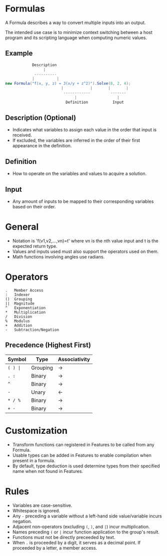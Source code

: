 # Formulas
A Formula describes a way to convert multiple inputs into an output.

The intended use case is to minimize context switching between a host program and its scripting language when computing numeric values.
## Example
```C#
            Description
                 |
             ----------
            |          |
new Formula("f(x, y, z) = 3(x/y + z^2)").Solve(8, 2, 4);
                         |            |       |       |
                          ------------         -------
                               |                  |
                           Definition           Input
```
## Description (Optional)
- Indicates what variables to assign each value in the order that input is received.
- If excluded, the variables are inferred in the order of their first appearance in the definition.
## Definition
- How to operate on the variables and values to acquire a solution.
## Input
- Any amount of inputs to be mapped to their corresponding variables based on their order.
# General
- Notation is 'f(v1,v2,...,vn)=t' where vn is the nth value input and t is the expected return type.
- Values and inputs used must also support the operators used on them.
- Math functions involving angles use radians.
# Operators
	.	Member Access
	:	Indexer
	()	Grouping
	||	Magnitude
	^ 	Exponentiation
	* 	Multiplication
	/ 	Division
	% 	Modulus
	+ 	Addition
	- 	Subtraction/Negation

## Precedence (Highest First)
| Symbol | Type | Associativity |
|---|---|---|
|`( ) \|`| Grouping | -> |
|`. :`| Binary | -> |
|`^`|  Binary | -> |
|`-`| Unary | <- |
|`* / %`| Binary | -> |
|`+ -`| Binary | -> |

# Customization
- Transform functions can registered in Features to be called from any Formula.
- Usable types can be added in Features to enable compilation when present in a formula.
- By default, type deduction is used determine types from their specified name when not found in Features.
# Rules
- Variables are case-sensitive.
- Whitespace is ignored.
- Any `-` preceding a variable without a left-hand side value/variable incurs negation.
- Adjacent non-operators (excluding `(`, `)`, and `|`) incur multiplication.
- Names preceding `(` or `|` incur function application to the group's result.
- Functions must not be directly preceeded by text.
- When `.` is proceeded by a digit, it serves as a decimal point. If proceeded by a letter, a member access.